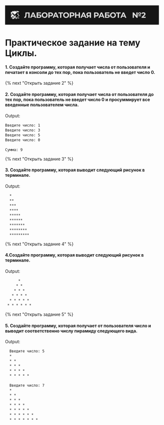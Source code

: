 ![alt MATE Programming Lab](https://github.com/MATE-Programming/Lab_logo/blob/main/lab_2.svg?raw=true)
# Практическое задание на тему Циклы.

#### 1. Создайте программу, которая получает числа от пользователя и печатает в консоли до тех пор, пока пользователь не введет число 0.


{% next "Открыть задание 2" %}
#### 2. Создайте программу, которая получает числа от пользователя до тех пор, пока пользователь не введет число 0 и просуммирует все введенные пользователем числа.
Output:             
  
 
    Введите число: 1
    Введите число: 3
    Введите число: 5
    Введите число: 0
    
    Сумма: 9
                    
                 

{% next "Открыть задание 3" %}                    
#### 3. Создайте программу, которая выводит следующий рисунок в терминале.
Output: 
      
      *
      **
      ***
      ****
      *****
      ******
      *******
      ********
      *********
      
{% next "Открыть задание 4" %}
#### 4.Создайте программу, которая выводит следующий рисунок в терминале.
Output:
         
          *
         * *
        * * *
       * * * *
      * * * * *
     * * * * * *

{% next "Открыть задание 5" %}
#### 5. Создайте программу, которая получает от пользователя число и выводит соответственно числу пирамиду следующего вида.
Output:
      
      Введите число: 5
      *
      * *
      * * *
      * * * *
      * * * * *
      
      Введите число: 7
      *
      * *
      * * *
      * * * *
      * * * * *
      * * * * * *
      * * * * * * *
      

